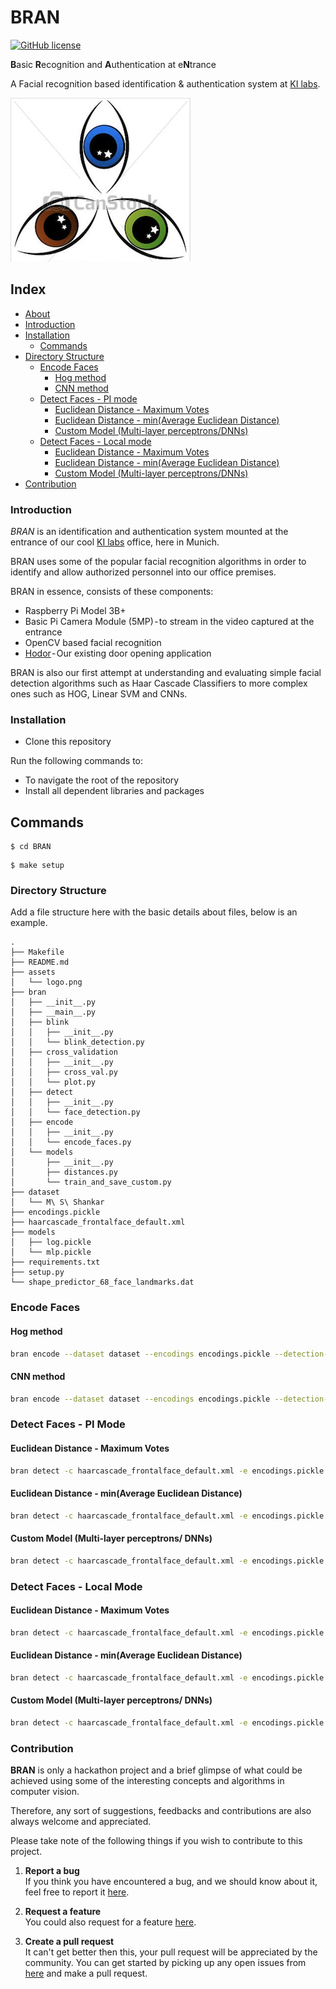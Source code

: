 
# BRAN

[![GitHub license](https://img.shields.io/badge/license-bsd-green.svg)](https://github.com/KI-labs/BRAN/master/LICENSE)

**B**asic **R**ecognition and **A**uthentication at e**N**trance

A Facial recognition based identification & authentication system at [KI labs](https://ki-labs.com/).

![alt text](assets/logo.png "BRAN")

## Index

- [About](#about)
- [Introduction](#introduction)
- [Installation](#installation)
  - [Commands](#commands)
- [Directory Structure](#file-structure)
  - [Encode Faces](#usage)
    - [Hog method](#usage)
    - [CNN method](#usage)
  - [Detect Faces - PI mode](#usage)
    - [Euclidean Distance - Maximum Votes](#usage)
    - [Euclidean Distance - min(Average Euclidean Distance)](#usage)
    - [Custom Model (Multi-layer perceptrons/DNNs)](#usage)
  - [Detect Faces - Local mode](#usage)
    - [Euclidean Distance - Maximum Votes](#usage)
    - [Euclidean Distance - min(Average Euclidean Distance)](#usage)
    - [Custom Model (Multi-layer perceptrons/DNNs)](#usage)
- [Contribution](#contribution)

###  Introduction

*BRAN* is an identification and authentication system mounted at the entrance of our cool [KI labs](https://ki-labs.com/) office, here in Munich. 

BRAN uses some of the popular facial recognition algorithms in order to identify and allow authorized personnel into our office premises. 

BRAN in essence, consists of these components:

- Raspberry Pi Model 3B+
- Basic Pi Camera Module (5MP) - to stream in the video captured at the entrance
- OpenCV based facial recognition
- [Hodor](https://medium.com/ki-labs-engineering/hodor-controlling-the-office-door-from-slack-a79e77635e39) - Our existing door opening application

BRAN is also our first attempt at understanding and evaluating simple facial detection algorithms such as Haar Cascade Classifiers to more complex ones such as HOG, Linear SVM and CNNs.

### Installation

- Clone this repository

Run the following commands to:
 
- To navigate the root of the repository  
- Install all dependent libraries and packages

## Commands

```
$ cd BRAN
```

```
$ make setup
```

###  Directory Structure
Add a file structure here with the basic details about files, below is an example.

```
.
├── Makefile
├── README.md
├── assets
│   └── logo.png
├── bran
│   ├── __init__.py
│   ├── __main__.py
│   ├── blink
│   │   ├── __init__.py
│   │   └── blink_detection.py
│   ├── cross_validation
│   │   ├── __init__.py
│   │   ├── cross_val.py
│   │   └── plot.py
│   ├── detect
│   │   ├── __init__.py
│   │   └── face_detection.py
│   ├── encode
│   │   ├── __init__.py
│   │   └── encode_faces.py
│   └── models
│       ├── __init__.py
│       ├── distances.py
│       └── train_and_save_custom.py
├── dataset
│   └── M\ S\ Shankar
├── encodings.pickle
├── haarcascade_frontalface_default.xml
├── models
│   ├── log.pickle
│   └── mlp.pickle
├── requirements.txt
├── setup.py
└── shape_predictor_68_face_landmarks.dat
```

### Encode Faces
#### Hog method
````bash
bran encode --dataset dataset --encodings encodings.pickle --detection-method hog
````
#### CNN method
````bash
bran encode --dataset dataset --encodings encodings.pickle --detection-method cnn
````

### Detect Faces - PI Mode
#### Euclidean Distance - Maximum Votes
````bash
bran detect -c haarcascade_frontalface_default.xml -e encodings.pickle -p shape_predictor_68_face_landmarks.dat -m dist_vote -t 0.5 -f
````
#### Euclidean Distance - min(Average Euclidean Distance)
````bash
bran detect -c haarcascade_frontalface_default.xml -e encodings.pickle -p shape_predictor_68_face_landmarks.dat -m dist_avg -t 0.5 -f
````
#### Custom Model (Multi-layer perceptrons/ DNNs)
````bash
bran detect -c haarcascade_frontalface_default.xml -e encodings.pickle -p shape_predictor_68_face_landmarks.dat -m custom -k models/mlp.pickle -t 0.9 -f
````
### Detect Faces - Local Mode
#### Euclidean Distance - Maximum Votes
````bash
bran detect -c haarcascade_frontalface_default.xml -e encodings.pickle -p shape_predictor_68_face_landmarks.dat -m dist_vote -t 0.5
````
#### Euclidean Distance - min(Average Euclidean Distance)
````bash
bran detect -c haarcascade_frontalface_default.xml -e encodings.pickle -p shape_predictor_68_face_landmarks.dat -m dist_avg -t 0.5
````
#### Custom Model (Multi-layer perceptrons/ DNNs)  
````bash
bran detect -c haarcascade_frontalface_default.xml -e encodings.pickle -p shape_predictor_68_face_landmarks.dat -m custom -k models/mlp.pickle -t 0.9
````


### Contribution

 **BRAN** is only a hackathon project and a brief glimpse of what could be achieved using some of the interesting concepts and algorithms in computer vision.

 Therefore, any sort of suggestions, feedbacks and contributions are also always welcome and appreciated. 
 
 Please take note of the following things if you wish to contribute to this project.

 1. **Report a bug** <br>
 If you think you have encountered a bug, and we should know about it, feel free to report it [here](https://github.com/KI-labs/BRAN/issues).

 2. **Request a feature** <br>
 You could also request for a feature [here](https://github.com/KI-labs/BRAN/issues).  

 3. **Create a pull request** <br>
 It can't get better then this, your pull request will be appreciated by the community. You can get started by picking up any open issues from [here](https://github.com/KI-labs/BRAN/issues) and make a pull request.
